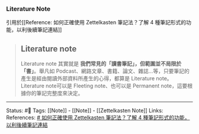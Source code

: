 ### Literature Note
引用於[[Reference: 如何正確使用 Zettelkasten 筆記法？了解 4 種筆記形式的功能，以利後續筆記連結]]

> ## Literature note
> Literature note 其實就是 **我們常見的「讀書筆記」，但範圍並不局限於「書」**。舉凡如 Podcast、網路文章、書籍、論文、雜誌…等，只要筆記的產生是經由閱讀外部資料所產生的心得，都算是 Literature note。
> Literature note可以是 Fleeting note、也可以是 Permanent note，這要根據你的筆記完整度來決定。


---
Status: #🌱 
Tags:
[[Note]] - [[Note]] - [[Zettelkasten Note]]
Links: 				
References:
[# 如何正確使用 Zettelkasten 筆記法？了解 4 種筆記形式的功能，以利後續筆記連結](https://medium.com/pm的生產力工具箱/如何正確使用-zettelkasten-筆記法-4ff20303ec3e)